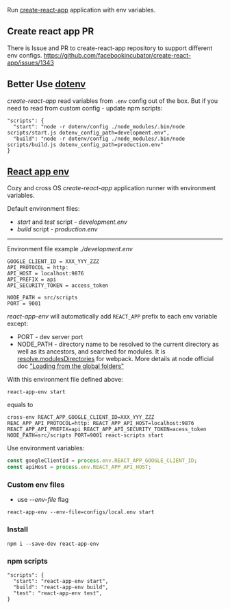 Run [create-react-app](https://github.com/facebookincubator/create-react-app) application with env variables.

## Create react app PR

There is Issue and PR to create-react-app repository to support different env configs.
https://github.com/facebookincubator/create-react-app/issues/1343


## Better Use [dotenv](https://www.npmjs.com/package/dotenv)

*create-react-app* read variables from `.env` config out of the box. 
But if you need to read from custom config - update npm scripts:

```
"scripts": {
  "start": "node -r dotenv/config ./node_modules/.bin/node scripts/start.js dotenv_config_path=development.env",
  "build": "node -r dotenv/config ./node_modules/.bin/node scripts/build.js dotenv_config_path=production.env"
}
```

## [React app env](https://github.com/tuchk4/react-app-env)

Cozy and cross OS *create-react-app* application runner with environment variables.

Default environment files:

* *start* and *test* script - *development.env*
* *build* script - *production.env*

---

Environment file example *./development.env*

```
GOOGLE_CLIENT_ID = XXX_YYY_ZZZ
API_PROTOCOL = http:
API_HOST = localhost:9876
API_PREFIX = api
API_SECURITY_TOKEN = access_token

NODE_PATH = src/scripts
PORT = 9001
```
*react-app-env* will automatically add `REACT_APP` prefix to each env variable except:

* PORT - dev server port
* NODE_PATH - directory name to be resolved to the current directory as well as its ancestors, and searched for modules. It is [resolve.modulesDirectories](https://webpack.github.io/docs/configuration.html#resolve-modulesdirectories) for webpack. More details at node official doc ["Loading from the global folders"](https://nodejs.org/api/modules.html#modules_loading_from_the_global_folders)

With this environment file defined above:

```
react-app-env start
```

equals to

```
cross-env REACT_APP_GOOGLE_CLIENT_ID=XXX_YYY_ZZZ REAC_APP_API_PROTOCOL=http: REACT_APP_API_HOST=localhost:9876 REACT_APP_API_PREFIX=api REACT_APP_API_SECURITY_TOKEN=acess_token NODE_PATH=src/scripts PORT=9001 react-scripts start
```

Use environment variables:

```js
const googleClientId = process.env.REACT_APP_GOOGLE_CLIENT_ID;
const apiHost = process.env.REACT_APP_API_HOST;
```

### Custom env files

* use *--env-file* flag

```
react-app-env --env-file=configs/local.env start
```


### Install

```
npm i --save-dev react-app-env
```

### npm scripts

```
"scripts": {
  "start": "react-app-env start",
  "build": "react-app-env build",
  "test": "react-app-env test",
}
```
